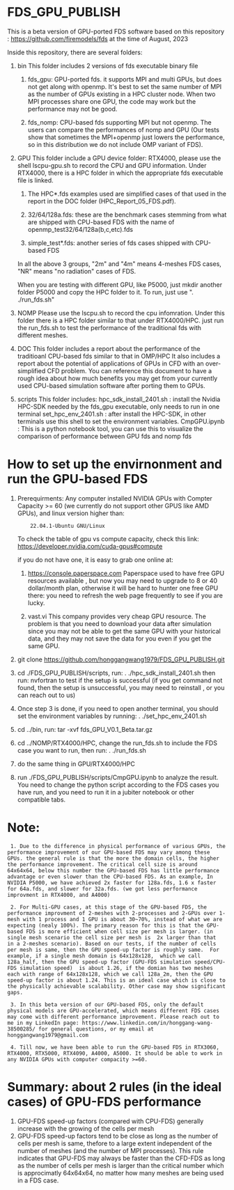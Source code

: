 # FDS_GPU_PUBLISH

  This is a beta version of GPU-ported FDS software based on this repository : https://github.com/firemodels/fds at the time of August, 2023

  Inside this repository, there are several folders:

  1. bin
     This folder includes 2 versions of fds executable binary file

     1) fds_gpu: GPU-ported fds. it supports MPI and multi GPUs, but does not get along with openmp. It's best to set the same number of MPI as the number of GPUs existing in a HPC cluster node. When two MPI processes share one GPU, the code may work but the performance may not be good.

     2) fds_nomp: CPU-based fds supporting MPI but not openmp. The users can compare the performances of nomp and GPU (Our tests show that  sometimes the MPI+openmp just lowers the performance, so in this distribution we do not include OMP variant of FDS). 

  2. GPU
     This folder include a GPU device folder: RTX4000, please use the shell lscpu-gpu.sh to record the CPU and GPU information. Under RTX4000, there is a HPC folder in which the appropriate fds executable file is linked. 
     1) The HPC*.fds examples used are simplified cases of that used in the report in the DOC folder (HPC_Report_05_FDS.pdf). 
     
     2) 32/64/128a.fds: these are the benchmark cases stemming from what are shipped with CPU-based FDS with the name of openmp_test32/64/128a(b,c,etc).fds 

     3) simple_test*.fds: another series of fds cases shipped with CPU-based FDS

     In all the above 3 groups, "2m" and "4m" means 4-meshes FDS cases, "NR" means "no radiation" cases of FDS.

     When you are testing with different GPU, like P5000, just mkdir another folder P5000 and copy the HPC folder to it.
     To run, just use ". ./run_fds.sh" 

  3. NOMP
     Please use the lscpu.sh to record the cpu infomration. Under this folder there is a HPC folder similar to that under RTX4000/HPC. just run the run_fds.sh to test the performance of the traditional fds with different meshes.

  4. DOC
     This folder includes a report about the performance of the traditioanl CPU-based fds similar to that in OMP/HPC
     It also includes a report about the potential of applications of GPUs in CFD with an over-simplified CFD problem. You can reference this document to have a rough idea about how much benefits you may get from your currently used CPU-based simulation software after porting them to GPUs.

  5. scripts
     This folder includes:
           hpc_sdk_install_2401.sh   :  install the Nvidia HPC-SDK needed by the fds_gpu executable, only needs to run in one terminal
           set_hpc_env_2401.sh       :  after install the HPC-SDK, in other terminals use this shell to set the environment variables.
           CmpGPU.ipynb              :  This is a python notebook tool, you can use this to visualize the comparison of performance between GPU fds and nomp fds

# How to set up the envirnonment and run the GPU-based FDS

  1. Prerequirments: Any computer installed NVIDIA GPUs with Compter Capacity >= 60 (we currently do not support other GPUS like AMD GPUs), and linux version higher than:

             22.04.1-Ubuntu GNU/Linux

     To check the table of gpu vs compute capacity, check this link: https://developer.nvidia.com/cuda-gpus#compute

     if you do not have one, it is easy to grab one online at:

     1) https://console.paperspace.com
        Paperspace used to have free GPU resources available , but now you may need to upgrade to 8 or 40 dollar/month plan, otherwise it will be hard to hunter one free GPU there: you need to refresh the web page frequently to see if you are lucky.

     2) vast.vi 
        This company provides very cheap GPU resource. The problem is that you need to download your data after simulation since you may not be able to get the same GPU with your historical data, and they may not save the data for you even if you get the same GPU.

  2. git clone https://github.com/honggangwang1979/FDS_GPU_PUBLISH.git
  3. cd ./FDS_GPU_PUBLISH/scripts, run:
          . ./hpc_sdk_install_2401.sh
     then run:  nvfortran to test if the setup is successful (if you get command not found, then the setup is unsuccessful, you may need to reinstall , or you can reach out to us)

  4. Once step 3 is done, if you need to open another terminal, you should set the environment variables by running: 
          . ./set_hpc_env_2401.sh

  5. cd ../bin, run:
     tar -xvf fds_GPU_V0.1_Beta.tar.gz

  6. cd ../NOMP/RTX4000/HPC, change the run_fds.sh to include the FDS case you want to run, then run:
         . ./run_fds.sh
  7. do the same thing in GPU/RTX4000/HPC

  8. run ./FDS_GPU_PUBLISH/scripts/CmpGPU.ipynb to analyze the result. You need to change the python script according to the FDS cases you have run, and you need to run it in a jubiter notebook or other compatible tabs. 


# Note: 
     1. Due to the difference in physical performance of various GPUs, the performance improvement of our GPU-based FDS may vary among these GPUs. the general rule is that the more the domain cells, the higher the performance improvement. The critical cell size is around 64x64x64, below this number the GPU-based FDS has little performance advantage or even slower than the CPU-based FDS. As an example, In NVIDIA P5000, we have achieved 2x faster for 128a.fds, 1.6 x faster for 64a.fds, and slower for 32a.fds. (we got less performance improvment in RTX4000, and A4000)

     2. For Multi-GPU cases, at this stage of the GPU-based FDS, the performance improvment of 2-meshes with 2-processes and 2-GPUs over 1-mesh with 1 process and 1 GPU is about 30~70%, instead of what we are expecting (nealy 100%). The primary reason for this is that the GPU-based FDS is more efficient when cell size per mesh is larger. (in single mesh scenario the cell size per mesh is  2x larger than that  in a 2-meshes scenario). Based on our tests, if the number of cells per mesh is same, then the GPU speed-up factor is roughly same.  For example, if a single mesh domain is 64x128x128,  which we call 128a_half, then the GPU speed-up factor (GPU-FDS simulation speed/CPU-FDS simulation speed)  is about 1.26, if the domian has two meshes each with range of 64x128x128, which we call 128a_2m, then the GPU speed-up factor is about 1.24. This is an ideal case which is close to the physically achievable scalability. Other case may show significant gaps. 

     3. In this beta version of our GPU-based FDS, only the default physical models are GPU-accelerated, which means different FDS cases may come with different performance improvement. Please reach out to me in my LinkedIn page: https://www.linkedin.com/in/honggang-wang-38500285/ for general questions, or my email at honggangwang1979@gmail.com 

     4. Till now, we have been able to run the GPU-based FDS in RTX3060, RTX4000, RTX5000, RTX4090, A4000, A5000. It should be able to work in any NVIDIA GPUs with computer compacity >=60.


# Summary: about 2 rules (in the ideal cases) of GPU-FDS performance
   1. GPU-FDS speed-up factors (compared with CPU-FDS) generally  increase with the growing of the cells per mesh
   2. GPU-FDS speed-up factors tend to be close as long as the number of cells per mesh is same, thefore to a large extent independent of the number of meshes (and the number of MPI processes). This rule indicates that GPU-FDS may always be faster than the CFD-FDS as long as the number of cells per mesh is larger than the critical number which is approcimatly 64x64x64, no matter how many meshes are being used in a FDS case.
  

